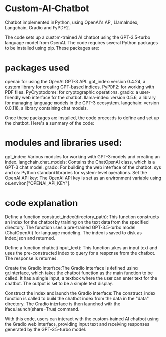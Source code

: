 # Custom-AI-Chatbot
Chatbot implemented in Python, using OpenAI's API, LlamaIndex, Langchain, Gradio and PyPDF2. 

The code sets up a custom-trained AI chatbot using the GPT-3.5-turbo language model from OpenAI. The code requires several Python packages to be installed using pip. These packages are:

# packages used
openai: for using the OpenAI GPT-3 API.
gpt_index: version 0.4.24, a custom library for creating GPT-based indices.
PyPDF2: for working with PDF files.
PyCryptodome: for cryptographic operations.
gradio: a user-friendly web interface for the chatbot.
llama-index: version 0.5.6, a library for managing language models in the GPT-3 ecosystem.
langchain: version 0.0.118, a library containing chat models.

Once these packages are installed, the code proceeds to define and set up the chatbot. Here's a summary of the code:

# modules and libraries used:

gpt_index: Various modules for working with GPT-3 models and creating an index.
langchain.chat_models: Contains the ChatOpenAI class, which is a GPT-3 chat model.
gradio: For building the web interface of the chatbot.
sys and os: Python standard libraries for system-level operations.
Set the OpenAI API key: The OpenAI API key is set as an environment variable using os.environ["OPENAI_API_KEY"].



# code explanation

Define a function construct_index(directory_path): This function constructs an index for the chatbot by training on the text data from the specified directory. The function uses a pre-trained GPT-3.5-turbo model (ChatOpenAI) for language modeling. The index is saved to disk as index.json and returned.

Define a function chatbot(input_text): This function takes an input text and uses the pre-constructed index to query for a response from the chatbot. The response is returned.

Create the Gradio interface:The Gradio interface is defined using gr.Interface, which takes the chatbot function as the main function to be called. It has a single input, a textbox where the user can enter text for the chatbot. The output is set to be a simple text display.

Construct the index and launch the Gradio interface: The construct_index function is called to build the chatbot index from the data in the "data" directory. 
The Gradio interface is then launched with the iface.launch(share=True) command.

With this code, users can interact with the custom-trained AI chatbot using the Gradio web interface, providing input text and receiving responses generated by the GPT-3.5-turbo model.
